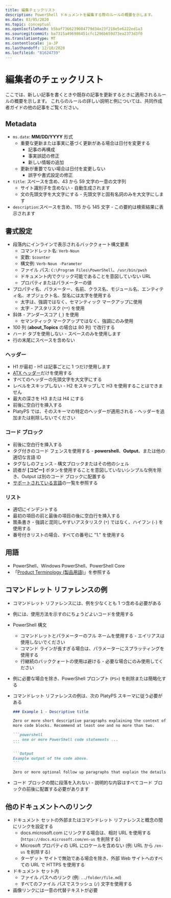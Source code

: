 ```yaml
---
title: 編集チェックリスト
description: PowerShell ドキュメントを編集する際のルールの概要を示します。
ms.date: 03/05/2020
ms.topic: conceptual
ms.openlocfilehash: b5baf7366239084779d34e23f218e5e6222ed1a3
ms.sourcegitcommit: ba7315a496986451cfc1296b659d73ea2373d3f0
ms.translationtype: MT
ms.contentlocale: ja-JP
ms.lasthandoff: 12/10/2020
ms.locfileid: "81624739"
---
```

# <a name="editors-checklist"></a>編集者のチェックリスト

ここでは、新しい記事を書くときや既存の記事を更新するときに適用されるルールの概要を示します。 これらのルールの詳しい説明と例については、共同作成者ガイドの他の記事をご覧ください。

## <a name="metadata"></a>Metadata

- `ms.date`: **MM/DD/YYYY** 形式
  - 重要な更新または事実に基づく更新がある場合は日付を変更する
    - 記事の再構成
    - 事実誤認の修正
    - 新しい情報の追加
  - 更新が重要でない場合は日付を変更しない
    - 誤字や書式設定の修正
- `title`: スペースを含め、43 から 59 文字の一意の文字列
  - サイト識別子を含めない - 自動生成されます
  - 文の先頭文字を大文字にする - 先頭文字と固有名詞のみを大文字にします
- `description`:スペースを含め、115 から 145 文字 - この要約は検索結果に表示されます

## <a name="formatting"></a>書式設定

- 段落内にインラインで表示されるバッククォート構文要素
  - コマンドレット名: `Verb-Noun`
  - 変数: `$counter`
  - 構文例: `Verb-Noun -Parameter`
  - ファイル パス: `C:\Program Files\PowerShell`、`/usr/bin/pwsh`
  - ドキュメント内でクリック可能であることを意図していない URL
  - プロパティまたはパラメーターの値
- プロパティ名、パラメーター、名前、クラス名、モジュール名、エンティティ名、オブジェクト名、型名には太字を使用する
  - 太字は、強調ではなく、セマンティック マークアップに使用
  - 太字 - アスタリスク (`**`) を使用
- 斜体 - アンダースコア (`_`) を使用
  - セマンティック マークアップではなく、強調にのみ使用
- 100 列 (**about_Topics** の場合は 80 列) で改行する
- ハード タブを使用しない - スペースのみを使用します
- 行の末尾にスペースを含めない

### <a name="headers"></a>ヘッダー

- H1 が最初 - H1 は記事ごとに 1 つだけ使用します
- [ATX ヘッダー](https://github.github.com/gfm/#atx-headings)だけを使用する
- すべてのヘッダーの先頭文字を大文字にする
- レベルをスキップしない - H2 をスキップして H3 を使用することはできません
- 最大の深さを H3 または H4 にする
- 前後に空白行を挿入する
- PlatyPS では、そのスキーマの特定のヘッダーが適用される - ヘッダーを追加または削除しないでください

### <a name="code-blocks"></a>コード ブロック

- 前後に空白行を挿入する
- タグ付きのコード フェンスを使用する - **powershell**、**Output**、または他の適切な言語 ID
- タグなしのフェンス - 構文ブロックまたはその他のシェル
- 読者が **[コピー]** ボタンを使用することを意図していないシンプルな例を除き、Output は別のコード ブロックに配置する
- [サポートされている言語](/contribute/code-in-docs#supported-languages)の一覧を参照する

### <a name="lists"></a>リスト

- 適切にインデントする
- 最初の項目の前と最後の項目の後に空白行を挿入する
- 箇条書き - 強調と混同しやすいアスタリスク (`*`) ではなく、ハイフン (`-`) を使用する
- 番号付きリストの場合、すべての番号に "1." を使用する

## <a name="terminology"></a>用語

- PowerShell、Windows PowerShell、PowerShell Core
- 「[Product Terminology (製品用語)](powershell-style-guide.md#product-terminology)」を参照する

## <a name="cmdlet-reference-examples"></a>コマンドレット リファレンスの例

- コマンドレット リファレンスには、例を少なくとも 1 つ含める必要がある
- 例には、使用方法を示すのにちょうどよいコードを使用する
- PowerShell 構文
  - コマンドレットとパラメーターのフル ネームを使用する - エイリアスは使用しないでください
  - コマンド ラインが長すぎる場合は、パラメーターにスプラッティングを使用する
  - 行継続のバッククォートの使用は避ける - 必要な場合にのみ使用してください
- 例に必要な場合を除き、PowerShell プロンプト (`PS>`) を削除または簡略化する
- コマンドレット リファレンスの例は、次の PlatyPS スキーマに従う必要がある

  ~~~Markdown
  ### Example 1 - Descriptive title

  Zero or more short descriptive paragraphs explaining the context of the example followed by one or
  more code blocks. Recommend at least one and no more than two.

  ```powershell
  ... one or more PowerShell code statements ...
  ```

  ```Output
  Example output of the code above.
  ```

  Zero or more optional follow up paragraphs that explain the details of the code and output.
  ~~~

- コード ブロックの間に段落を入れない - 説明的な内容はすべてコード ブロックの前後に配置する必要があります

## <a name="linking-to-other-documents"></a>他のドキュメントへのリンク

- ドキュメント セットの外部またはコマンドレット リファレンスと概念の間にリンクを設定する
  - docs.microsoft.com にリンクする場合は、相対 URL を使用する (`https://docs.microsoft.com/en-us` を削除する)
  - Microsoft プロパティの URL にロケールを含めない (例: URL から `/en-us` を削除する)
  - ターゲット サイトで無効である場合を除き、外部 Web サイトへのすべての URL で HTTPS を使用する
- ドキュメント セット内
  - ファイル パスへのリンク (例: `../folder/file.md`)
  - すべてのファイル パスでスラッシュ (`/`) 文字を使用する
- 画像リンクには一意の代替テキストが必要
